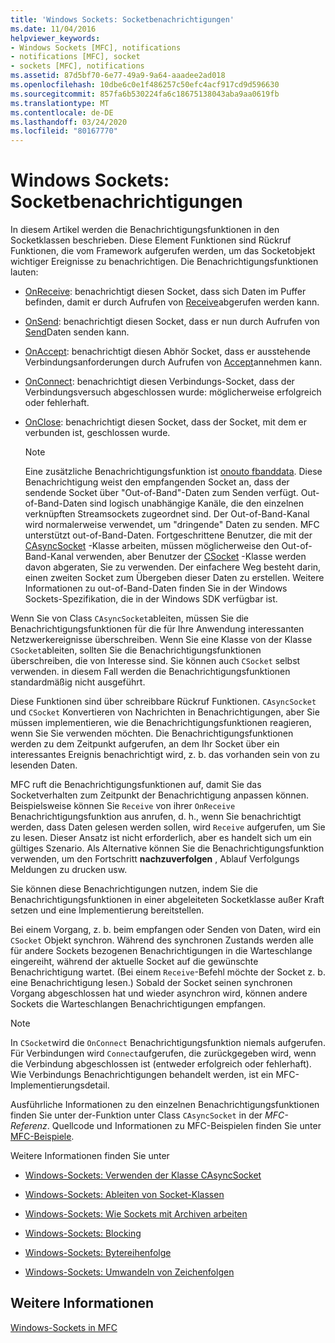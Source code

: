```yaml
---
title: 'Windows Sockets: Socketbenachrichtigungen'
ms.date: 11/04/2016
helpviewer_keywords:
- Windows Sockets [MFC], notifications
- notifications [MFC], socket
- sockets [MFC], notifications
ms.assetid: 87d5bf70-6e77-49a9-9a64-aaadee2ad018
ms.openlocfilehash: 10dbe6c0e1f486257c50efc4acf917cd9d596630
ms.sourcegitcommit: 857fa6b530224fa6c18675138043aba9aa0619fb
ms.translationtype: MT
ms.contentlocale: de-DE
ms.lasthandoff: 03/24/2020
ms.locfileid: "80167770"
---
```

# <a name="windows-sockets-socket-notifications"></a>Windows Sockets: Socketbenachrichtigungen

In diesem Artikel werden die Benachrichtigungsfunktionen in den Socketklassen beschrieben. Diese Element Funktionen sind Rückruf Funktionen, die vom Framework aufgerufen werden, um das Socketobjekt wichtiger Ereignisse zu benachrichtigen. Die Benachrichtigungsfunktionen lauten:

- [OnReceive](../mfc/reference/casyncsocket-class.md#onreceive): benachrichtigt diesen Socket, dass sich Daten im Puffer befinden, damit er durch Aufrufen von [Receive](../mfc/reference/casyncsocket-class.md#receive)abgerufen werden kann.

- [OnSend](../mfc/reference/casyncsocket-class.md#onsend): benachrichtigt diesen Socket, dass er nun durch Aufrufen von [Send](../mfc/reference/casyncsocket-class.md#send)Daten senden kann.

- [OnAccept](../mfc/reference/casyncsocket-class.md#onaccept): benachrichtigt diesen Abhör Socket, dass er ausstehende Verbindungsanforderungen durch Aufrufen von [Accept](../mfc/reference/casyncsocket-class.md#accept)annehmen kann.

- [OnConnect](../mfc/reference/casyncsocket-class.md#onconnect): benachrichtigt diesen Verbindungs-Socket, dass der Verbindungsversuch abgeschlossen wurde: möglicherweise erfolgreich oder fehlerhaft.

- [OnClose](../mfc/reference/casyncsocket-class.md#onclose): benachrichtigt diesen Socket, dass der Socket, mit dem er verbunden ist, geschlossen wurde.

    > [!NOTE]
    >  Eine zusätzliche Benachrichtigungsfunktion ist [onouto fbanddata](../mfc/reference/casyncsocket-class.md#onoutofbanddata). Diese Benachrichtigung weist den empfangenden Socket an, dass der sendende Socket über "Out-of-Band"-Daten zum Senden verfügt. Out-of-Band-Daten sind logisch unabhängige Kanäle, die den einzelnen verknüpften Streamsockets zugeordnet sind. Der Out-of-Band-Kanal wird normalerweise verwendet, um "dringende" Daten zu senden. MFC unterstützt out-of-Band-Daten. Fortgeschrittene Benutzer, die mit der [CAsyncSocket](../mfc/reference/casyncsocket-class.md) -Klasse arbeiten, müssen möglicherweise den Out-of-Band-Kanal verwenden, aber Benutzer der [CSocket](../mfc/reference/csocket-class.md) -Klasse werden davon abgeraten, Sie zu verwenden. Der einfachere Weg besteht darin, einen zweiten Socket zum Übergeben dieser Daten zu erstellen. Weitere Informationen zu out-of-Band-Daten finden Sie in der Windows Sockets-Spezifikation, die in der Windows SDK verfügbar ist.

Wenn Sie von Class `CAsyncSocket`ableiten, müssen Sie die Benachrichtigungsfunktionen für die für Ihre Anwendung interessanten Netzwerkereignisse überschreiben. Wenn Sie eine Klasse von der Klasse `CSocket`ableiten, sollten Sie die Benachrichtigungsfunktionen überschreiben, die von Interesse sind. Sie können auch `CSocket` selbst verwenden. in diesem Fall werden die Benachrichtigungsfunktionen standardmäßig nicht ausgeführt.

Diese Funktionen sind über schreibbare Rückruf Funktionen. `CAsyncSocket` und `CSocket` Konvertieren von Nachrichten in Benachrichtigungen, aber Sie müssen implementieren, wie die Benachrichtigungsfunktionen reagieren, wenn Sie Sie verwenden möchten. Die Benachrichtigungsfunktionen werden zu dem Zeitpunkt aufgerufen, an dem Ihr Socket über ein interessantes Ereignis benachrichtigt wird, z. b. das vorhanden sein von zu lesenden Daten.

MFC ruft die Benachrichtigungsfunktionen auf, damit Sie das Socketverhalten zum Zeitpunkt der Benachrichtigung anpassen können. Beispielsweise können Sie `Receive` von ihrer `OnReceive` Benachrichtigungsfunktion aus anrufen, d. h., wenn Sie benachrichtigt werden, dass Daten gelesen werden sollen, wird `Receive` aufgerufen, um Sie zu lesen. Dieser Ansatz ist nicht erforderlich, aber es handelt sich um ein gültiges Szenario. Als Alternative können Sie die Benachrichtigungsfunktion verwenden, um den Fortschritt **nachzuverfolgen** , Ablauf Verfolgungs Meldungen zu drucken usw.

Sie können diese Benachrichtigungen nutzen, indem Sie die Benachrichtigungsfunktionen in einer abgeleiteten Socketklasse außer Kraft setzen und eine Implementierung bereitstellen.

Bei einem Vorgang, z. b. beim empfangen oder Senden von Daten, wird ein `CSocket` Objekt synchron. Während des synchronen Zustands werden alle für andere Sockets bezogenen Benachrichtigungen in die Warteschlange eingereiht, während der aktuelle Socket auf die gewünschte Benachrichtigung wartet. (Bei einem `Receive`-Befehl möchte der Socket z. b. eine Benachrichtigung lesen.) Sobald der Socket seinen synchronen Vorgang abgeschlossen hat und wieder asynchron wird, können andere Sockets die Warteschlangen Benachrichtigungen empfangen.

> [!NOTE]
> In `CSocket`wird die `OnConnect` Benachrichtigungsfunktion niemals aufgerufen. Für Verbindungen wird `Connect`aufgerufen, die zurückgegeben wird, wenn die Verbindung abgeschlossen ist (entweder erfolgreich oder fehlerhaft). Wie Verbindungs Benachrichtigungen behandelt werden, ist ein MFC-Implementierungsdetail.

Ausführliche Informationen zu den einzelnen Benachrichtigungsfunktionen finden Sie unter der-Funktion unter Class `CAsyncSocket` in der *MFC-Referenz*. Quellcode und Informationen zu MFC-Beispielen finden Sie unter [MFC-Beispiele](../overview/visual-cpp-samples.md#mfc-samples).

Weitere Informationen finden Sie unter

- [Windows-Sockets: Verwenden der Klasse CAsyncSocket](../mfc/windows-sockets-using-class-casyncsocket.md)

- [Windows-Sockets: Ableiten von Socket-Klassen](../mfc/windows-sockets-deriving-from-socket-classes.md)

- [Windows-Sockets: Wie Sockets mit Archiven arbeiten](../mfc/windows-sockets-how-sockets-with-archives-work.md)

- [Windows-Sockets: Blocking](../mfc/windows-sockets-blocking.md)

- [Windows-Sockets: Bytereihenfolge](../mfc/windows-sockets-byte-ordering.md)

- [Windows-Sockets: Umwandeln von Zeichenfolgen](../mfc/windows-sockets-converting-strings.md)

## <a name="see-also"></a>Weitere Informationen

[Windows-Sockets in MFC](../mfc/windows-sockets-in-mfc.md)
